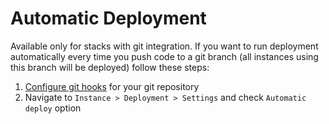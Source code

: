 # Automatic Deployment

Available only for stacks with git integration. If you want to run deployment automatically every time you push code to a git branch (all instances using this branch will be deployed) follow these steps:

1. [Configure git hooks](../git/auto-deployment-hooks.md) for your git repository
2. Navigate to `Instance > Deployment > Settings` and check `Automatic deploy` option
